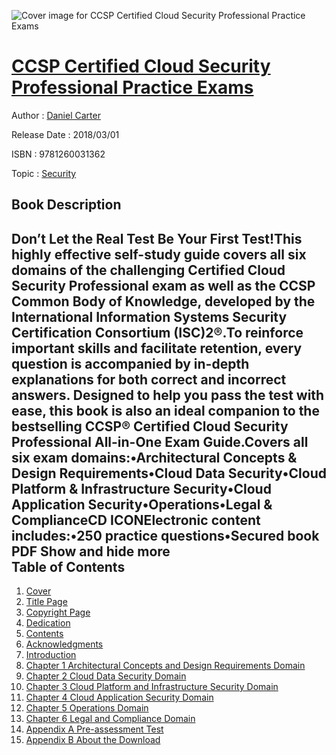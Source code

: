 ![Cover image for CCSP Certified Cloud Security Professional Practice Exams](https://imgdetail.ebookreading.net/cover/cover/security/EB9781260031362.jpg)

[CCSP Certified Cloud Security Professional Practice Exams](https://ebookreading.net/view/book/CCSP+Certified+Cloud+Security+Professional+Practice+Exams-EB9781260031362_1.html "CCSP Certified Cloud Security Professional Practice Exams")
====================================================================================================================

Author : [Daniel Carter](https://ebookreading.net/search/author/Daniel+Carter)

Release Date : 2018/03/01

ISBN : 9781260031362

Topic : [Security](https://ebookreading.net/search/category/security)

Book Description
-----------------

 Don’t Let the Real Test Be Your First Test!This highly effective self-study guide covers all six domains of the challenging Certified Cloud Security Professional exam as well as the CCSP Common Body of Knowledge, developed by the International Information Systems Security Certification Consortium (ISC)2®.To reinforce important skills and facilitate retention, every question is accompanied by in-depth explanations for both correct and incorrect answers. Designed to help you pass the test with ease, this book is also an ideal companion to the bestselling CCSP® Certified Cloud Security Professional All-in-One Exam Guide.Covers all six exam domains:•Architectural Concepts &amp; Design Requirements•Cloud Data Security•Cloud Platform &amp; Infrastructure Security•Cloud Application Security•Operations•Legal &amp; ComplianceCD ICONElectronic content includes:•250 practice questions•Secured book PDF        Show and hide more                
Table of Contents
-----------------

1. [Cover](https://ebookreading.net/view/book/CCSP+Certified+Cloud+Security+Professional+Practice+Exams-EB9781260031362_1.html)
1. [Title Page](https://ebookreading.net/view/book/CCSP+Certified+Cloud+Security+Professional+Practice+Exams-EB9781260031362_3.html)
1. [Copyright Page](https://ebookreading.net/view/book/CCSP+Certified+Cloud+Security+Professional+Practice+Exams-EB9781260031362_4.html)
1. [Dedication](https://ebookreading.net/view/book/CCSP+Certified+Cloud+Security+Professional+Practice+Exams-EB9781260031362_5.html)
1. [Contents](https://ebookreading.net/view/book/CCSP+Certified+Cloud+Security+Professional+Practice+Exams-EB9781260031362_6.html)
1. [Acknowledgments](https://ebookreading.net/view/book/CCSP+Certified+Cloud+Security+Professional+Practice+Exams-EB9781260031362_7.html#ack)
1. [Introduction](https://ebookreading.net/view/book/CCSP+Certified+Cloud+Security+Professional+Practice+Exams-EB9781260031362_8.html#intro)
1. [Chapter 1 Architectural Concepts and Design Requirements Domain](https://ebookreading.net/view/book/CCSP+Certified+Cloud+Security+Professional+Practice+Exams-EB9781260031362_9.html#ch1)
1. [Chapter 2 Cloud Data Security Domain](https://ebookreading.net/view/book/CCSP+Certified+Cloud+Security+Professional+Practice+Exams-EB9781260031362_10.html#ch2)
1. [Chapter 3 Cloud Platform and Infrastructure Security Domain](https://ebookreading.net/view/book/CCSP+Certified+Cloud+Security+Professional+Practice+Exams-EB9781260031362_11.html#ch3)
1. [Chapter 4 Cloud Application Security Domain](https://ebookreading.net/view/book/CCSP+Certified+Cloud+Security+Professional+Practice+Exams-EB9781260031362_12.html#ch4)
1. [Chapter 5 Operations Domain](https://ebookreading.net/view/book/CCSP+Certified+Cloud+Security+Professional+Practice+Exams-EB9781260031362_13.html#ch5)
1. [Chapter 6 Legal and Compliance Domain](https://ebookreading.net/view/book/CCSP+Certified+Cloud+Security+Professional+Practice+Exams-EB9781260031362_14.html#ch6)
1. [Appendix A Pre-assessment Test](https://ebookreading.net/view/book/CCSP+Certified+Cloud+Security+Professional+Practice+Exams-EB9781260031362_15.html#appena)
1. [Appendix B About the Download](https://ebookreading.net/view/book/CCSP+Certified+Cloud+Security+Professional+Practice+Exams-EB9781260031362_16.html#appenb)
